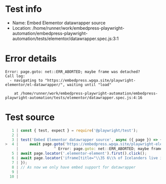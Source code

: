 # Test info

- Name: Embed Elementor datawrapper source
- Location: /home/runner/work/embedpress-playwright-automation/embedpress-playwright-automation/tests/elementor/datawrapper.spec.js:3:1

# Error details

```
Error: page.goto: net::ERR_ABORTED; maybe frame was detached?
Call log:
  - navigating to "https://embedpress.wpqa.site/playwright-elementor/el-datawrapper/", waiting until "load"

    at /home/runner/work/embedpress-playwright-automation/embedpress-playwright-automation/tests/elementor/datawrapper.spec.js:4:16
```

# Test source

```ts
   1 | const { test, expect } = require('@playwright/test');
   2 |
   3 | test('Embed Elementor datawrapper source', async ({ page }) => {
>  4 |     await page.goto('https://embedpress.wpqa.site/playwright-elementor/el-datawrapper/');
     |                ^ Error: page.goto: net::ERR_ABORTED; maybe frame was detached?
   5 | await page.locator('.elementor-element').first().click();
   6 | await page.locator('iframe[title="\\35 6\\% of Icelanders live in their capital Reykjavík "]').contentFrame().locator('div').filter({ hasText: /^65\.3%$/ }).first().click();
   7 | });
   8 | // As now we only have embed support for datawrapper
   9 |
  10 |
```